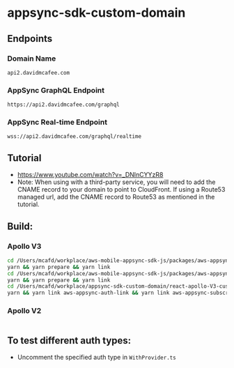 # appsync-sdk-custom-domain

## Endpoints

### Domain Name

`api2.davidmcafee.com`

### AppSync GraphQL Endpoint

`https://api2.davidmcafee.com/graphql`

### AppSync Real-time Endpoint

`wss://api2.davidmcafee.com/graphql/realtime`

## Tutorial

- https://www.youtube.com/watch?v=_DNInCYYzR8
- Note: When using with a third-party service, you will need to add the CNAME record to your domain to point to CloudFront. If using a Route53 managed url, add the CNAME record to Route53 as mentioned in the tutorial.

## Build:

### Apollo V3

```bash
cd /Users/mcafd/workplace/aws-mobile-appsync-sdk-js/packages/aws-appsync-auth-link
yarn && yarn prepare && yarn link
cd /Users/mcafd/workplace/aws-mobile-appsync-sdk-js/packages/aws-appsync-subscription-link
yarn && yarn prepare && yarn link
cd /Users/mcafd/workplace/appsync-sdk-custom-domain/react-apollo-V3-custom-domain
yarn && yarn link aws-appsync-auth-link && yarn link aws-appsync-subscription-link
```

### Apollo V2

```bash

```

## To test different auth types:

- Uncomment the specified auth type in `WithProvider.ts`
